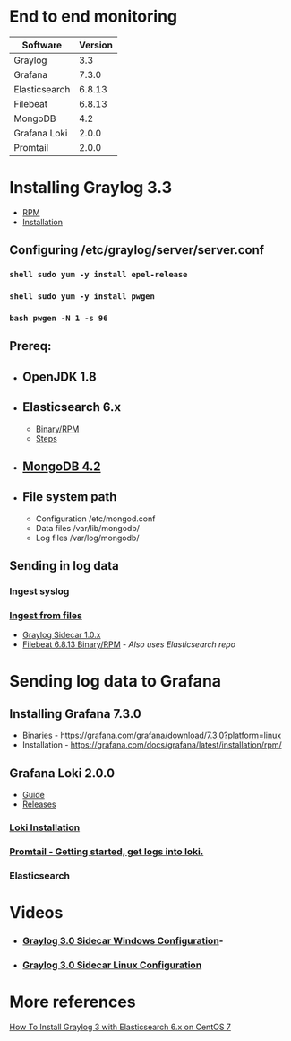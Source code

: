 # End to end monitoring

Software | Version
------------ | -------------
Graylog | 3.3
Grafana | 7.3.0
Elasticsearch | 6.8.13
Filebeat | 6.8.13
MongoDB | 4.2
Grafana Loki | 2.0.0
Promtail | 2.0.0

# Installing Graylog 3.3
  - [RPM](https://docs.graylog.org/en/3.3/pages/installation/operating_system_packages.html)
  - [Installation](https://docs.graylog.org/en/3.3/pages/installation/os/centos.html#centosguide)
  ## Configuring /etc/graylog/server/server.conf
  ### ```shell sudo yum -y install epel-release```
  ### ```shell sudo yum -y install pwgen```
  ### ```bash pwgen -N 1 -s 96```

## Prereq:
- ##	OpenJDK 1.8
- ##	Elasticsearch 6.x
  -	[Binary/RPM](https://www.elastic.co/downloads/past-releases/elasticsearch-6-8-13)
  - [Steps](https://www.elastic.co/guide/en/elasticsearch/reference/current/targz.html)
- ##	[MongoDB 4.2](Https://docs.mongodb.com/manual/tutorial/install-mongodb-on-red-hat/)
- ## File system path
  -	Configuration /etc/mongod.conf
  -	Data files	/var/lib/mongodb/
  -	Log files	/var/log/mongodb/

## Sending in log data
###	Ingest syslog 
###	[Ingest from files](https://docs.graylog.org/en/3.3/pages/sending/files.html)
-	[Graylog Sidecar 1.0.x](https://docs.graylog.org/en/3.3/pages/sidecar.html#graylog-sidecar)
-	[Filebeat 6.8.13 Binary/RPM](https://www.elastic.co/downloads/past-releases/filebeat-6-8-13) - *Also uses Elasticsearch repo*

# Sending log data to Grafana

## Installing Grafana 7.3.0
-	Binaries - https://grafana.com/grafana/download/7.3.0?platform=linux
-	Installation - https://grafana.com/docs/grafana/latest/installation/rpm/

##	Grafana Loki 2.0.0
- [Guide](https://github.com/grafana/loki)
- [Releases](https://github.com/grafana/loki/releases)


###	[Loki Installation](https://grafana.com/docs/loki/latest/installation/local/)
###	[Promtail - Getting started, get logs into loki.](https://grafana.com/docs/loki/latest/getting-started/get-logs-into-loki/)
###	Elasticsearch

# Videos
- ### [Graylog 3.0 Sidecar Windows Configuration](https://www.youtube.com/watch?v=oJ08QadvM88)-
- ### [Graylog 3.0 Sidecar Linux Configuration](https://www.youtube.com/watch?v=gjXXs0_fBzU)

# More references
[How To Install Graylog 3 with Elasticsearch 6.x on CentOS 7](https://computingforgeeks.com/how-to-install-graylog-with-elasticsearch-on-centos-7/)
